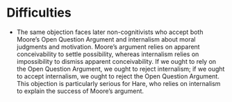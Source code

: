 #                   Difficulties

- The same objection faces later non-cognitivists who accept both Moore’s Open Question Argument and internalism about moral judgments and motivation.
Moore’s argument relies on apparent conceivability to settle possibility, whereas internalism relies on impossibility to dismiss apparent conceivability. If we ought to rely on the Open Question Argument, we ought to reject internalism; if we ought to accept internalism, we ought to reject the Open Question Argument. This objection is particularly serious for Hare, who relies on internalism to explain the success of Moore’s argument. 